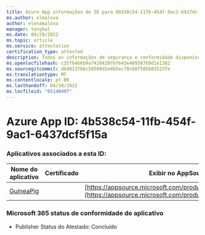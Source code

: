 ```yaml
---
title: Azure App informações de ID para 4b538c54-11fb-454f-9ac1-6437dcf5f15a
ms.author: elmalova
author: elenamalova
manager: tonybal
ms.date: 04/29/2022
ms.topic: article
ms.service: attestation
certification_type: attested
description: Todas as informações de segurança e conformidade disponíveis para 4b538c54-11fb-454f-9ac1-6437dcf5f15a.
ms.openlocfilehash: c35fb4b6b9a74204207bf643e48950769d1e1302
ms.sourcegitcommit: db48137bbc58500d2e4b5ec78cb8f585b835237e
ms.translationtype: MT
ms.contentlocale: pt-BR
ms.lasthandoff: 04/30/2022
ms.locfileid: "65148497"
---
```

# <a name="azure-app-id-4b538c54-11fb-454f-9ac1-6437dcf5f15a"></a>Azure App ID: 4b538c54-11fb-454f-9ac1-6437dcf5f15a


### <a name="apps-associated-with-this-id"></a>Aplicativos associados a esta ID:
| **Nome do aplicativo** | **Certificado** | **Exibir no AppSource** |
|--------------|---------------|-----------------------|
| [GuineaPig](../forward/WA200003486.md) |  | [https://appsource.microsoft.com/product/office/WA200003486](https://appsource.microsoft.com/product/office/WA200003486) |

### <a name="microsoft-365-app-compliance-status"></a>Microsoft 365 status de conformidade do aplicativo
- Publisher Status do Atestado: Concluído
